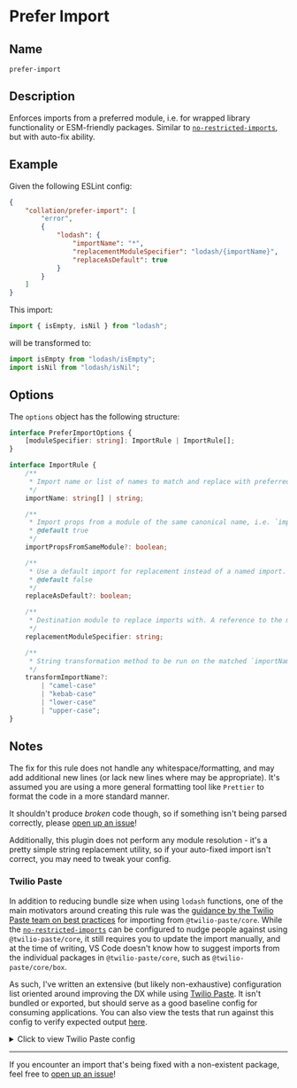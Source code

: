 # Prefer Import

## Name

`prefer-import`

## Description

Enforces imports from a preferred module, i.e. for wrapped library functionality or ESM-friendly packages. Similar to [`no-restricted-imports`](https://eslint.org/docs/latest/rules/no-restricted-imports), but with auto-fix ability.

## Example

Given the following ESLint config:

```json
{
    "collation/prefer-import": [
        "error",
        {
            "lodash": {
                "importName": "*",
                "replacementModuleSpecifier": "lodash/{importName}",
                "replaceAsDefault": true
            }
        }
    ]
}
```

This import:

```ts
import { isEmpty, isNil } from "lodash";
```

will be transformed to:

```ts
import isEmpty from "lodash/isEmpty";
import isNil from "lodash/isNil";
```

## Options

The `options` object has the following structure:

```ts
interface PreferImportOptions {
    [moduleSpecifier: string]: ImportRule | ImportRule[];
}

interface ImportRule {
    /**
     * Import name or list of names to match and replace with preferred module imports. Can also be a wildcard ('*') to match any import from the `moduleSpecifier`, or a glob pattern ('Modal*'), using `minimatch` for pattern matching.
     */
    importName: string[] | string;

    /**
     * Import props from a module of the same canonical name, i.e. `import { AlertProps } from '@twilio-paste/core/alert';` instead of from `'@twilio-paste/core/alert-props'`
     * @default true
     */
    importPropsFromSameModule?: boolean;

    /**
     * Use a default import for replacement instead of a named import.
     * @default false
     */
    replaceAsDefault?: boolean;

    /**
     * Destination module to replace imports with. A reference to the matched import name can be used with the variable `{importName}`, e.g. 'lodash/{importName}'
     */
    replacementModuleSpecifier: string;

    /**
     * String transformation method to be run on the matched `importName`. Only applicable if `replacementModuleSpecifier` has the replacement variable `{importName}`.
     */
    transformImportName?:
        | "camel-case"
        | "kebab-case"
        | "lower-case"
        | "upper-case";
}
```

## Notes

The fix for this rule does not handle any whitespace/formatting, and may add additional new lines (or lack new lines where may be appropriate). It's assumed you are using a more general formatting tool like `Prettier` to format the code in a more standard manner.

It shouldn't produce _broken_ code though, so if something isn't being parsed correctly, please [open up an issue](https://github.com/brandongregoryscott/eslint-plugin-collation/issues/new/choose)!

Additionally, this plugin does not perform any module resolution - it's a pretty simple string replacement utility, so if your auto-fixed import isn't correct, you may need to tweak your config.

### Twilio Paste

In addition to reducing bundle size when using `lodash` functions, one of the main motivators around creating this rule was the [guidance by the Twilio Paste team on best practices](https://paste.twilio.design/core) for importing from `@twilio-paste/core`. While the [`no-restricted-imports`](https://eslint.org/docs/latest/rules/no-restricted-imports) can be configured to nudge people against using `@twilio-paste/core`, it still requires you to update the import manually, and at the time of writing, VS Code doesn't know how to suggest imports from the individual packages in `@twilio-paste/core`, such as `@twilio-paste/core/box`.

As such, I've written an extensive (but likely non-exhaustive) configuration list oriented around improving the DX while using [Twilio Paste](https://paste.twilio.design/). It isn't bundled or exported, but should serve as a good baseline config for consuming applications. You can also view the tests that run against this config to verify expected output [here](https://github.com/brandongregoryscott/eslint-plugin-collation/blob/3f6721ebf16f688cfcf289d75936e9eff525ccec/src/rules/prefer-import.test.ts#L291-L1306).

<details>
<summary>Click to view Twilio Paste config</summary>

```json
{
    "@twilio-paste/core": [
        {
            "importName": ["AlertDialog*"],
            "replacementModuleSpecifier": "@twilio-paste/core/alert-dialog"
        },
        {
            "importName": ["Alert*"],
            "replacementModuleSpecifier": "@twilio-paste/core/alert"
        },
        {
            "importName": ["Anchor*", "isExternalUrl", "secureExternalLink"],
            "replacementModuleSpecifier": "@twilio-paste/core/anchor"
        },
        {
            "importName": [
                "BOX_PROPS_TO_BLOCK",
                "Box*",
                "StyledBox",
                "getCustomElementStyles",
                "safelySpreadBoxProps"
            ],
            "replacementModuleSpecifier": "@twilio-paste/core/box"
        },
        {
            "importName": ["Breadcrumb*"],
            "replacementModuleSpecifier": "@twilio-paste/core/breadcrumb"
        },
        {
            "importName": ["ButtonGroup*"],
            "replacementModuleSpecifier": "@twilio-paste/core/button-group"
        },
        {
            "importName": ["Button*", "DestructiveSecondaryButtonToggleStyles"],
            "replacementModuleSpecifier": "@twilio-paste/core/button"
        },
        {
            "importName": ["Callout*"],
            "replacementModuleSpecifier": "@twilio-paste/core/callout"
        },
        {
            "importName": ["ChatComposer*"],
            "replacementModuleSpecifier": "@twilio-paste/core/chat-composer"
        },
        {
            "importName": ["*Chat*", "ComposerAttachmentCard"],
            "replacementModuleSpecifier": "@twilio-paste/core/chat-log"
        },
        {
            "importName": ["Checkbox*"],
            "replacementModuleSpecifier": "@twilio-paste/core/checkbox"
        },
        {
            "importName": ["CodeBlock*"],
            "replacementModuleSpecifier": "@twilio-paste/core/code-block"
        },
        {
            "importName": ["*ComboboxPrimitive*", "useMultiSelectPrimitive"],
            "replacementModuleSpecifier": "@twilio-paste/core/combobox-primitive"
        },
        {
            "importName": ["*Combobox*"],
            "replacementModuleSpecifier": "@twilio-paste/core/combobox"
        },
        {
            "importName": ["DataGrid*"],
            "replacementModuleSpecifier": "@twilio-paste/core/data-grid"
        },
        {
            "importName": ["DatePicker*", "formatReturnDate"],
            "replacementModuleSpecifier": "@twilio-paste/core/date-picker"
        },
        {
            "importName": ["*DescriptionList*"],
            "replacementModuleSpecifier": "@twilio-paste/core/description-list"
        },
        {
            "importName": [
                "DisclosurePrimitive*",
                "useDisclosurePrimitiveState"
            ],
            "replacementModuleSpecifier": "@twilio-paste/core/disclosure-primitive"
        },
        {
            "importName": [
                "Disclosure*",
                "AnimatedDisclosureContent",
                "useDisclosureState"
            ],
            "replacementModuleSpecifier": "@twilio-paste/core/disclosure"
        },
        {
            "importName": ["DisplayPill*"],
            "replacementModuleSpecifier": "@twilio-paste/core/display-pill-group"
        },
        {
            "importName": ["FilePicker*"],
            "replacementModuleSpecifier": "@twilio-paste/core/file-picker"
        },
        {
            "importName": ["FileUploader*"],
            "replacementModuleSpecifier": "@twilio-paste/core/file-uploader"
        },
        {
            "importName": ["*FormPill*"],
            "replacementModuleSpecifier": "@twilio-paste/core/form-pill-group"
        },
        {
            "importName": ["Form*"],
            "replacementModuleSpecifier": "@twilio-paste/core/form"
        },
        {
            "importName": ["Grid*", "Column*"],
            "replacementModuleSpecifier": "@twilio-paste/core/grid"
        },
        {
            "importName": ["Heading*"],
            "replacementModuleSpecifier": "@twilio-paste/core/heading"
        },
        {
            "importName": ["HelpText*"],
            "replacementModuleSpecifier": "@twilio-paste/core/help-text"
        },
        {
            "importName": ["InPageNavigation*"],
            "replacementModuleSpecifier": "@twilio-paste/core/in-page-navigation"
        },
        {
            "importName": [
                "InputBox*",
                "InputChevronWrapper",
                "Prefix*",
                "Suffix*",
                "getInputChevronIconColor"
            ],
            "replacementModuleSpecifier": "@twilio-paste/core/input-box"
        },
        {
            "importName": ["Input*"],
            "replacementModuleSpecifier": "@twilio-paste/core/input"
        },
        {
            "importName": ["Label*", "RequiredDot*"],
            "replacementModuleSpecifier": "@twilio-paste/core/label"
        },
        {
            "importName": ["*ListboxPrimitive*"],
            "replacementModuleSpecifier": "@twilio-paste/core/listbox-primitive"
        },
        {
            "importName": ["List*", "OrderedList", "UnorderedList"],
            "replacementModuleSpecifier": "@twilio-paste/core/list"
        },
        {
            "importName": ["Media*"],
            "replacementModuleSpecifier": "@twilio-paste/core/media-object"
        },
        {
            "importName": ["*MenuPrimitive*"],
            "replacementModuleSpecifier": "@twilio-paste/core/menu-primitive"
        },
        {
            "importName": ["*Menu*"],
            "replacementModuleSpecifier": "@twilio-paste/core/menu"
        },
        {
            "importName": ["*MinimizableDialog*"],
            "replacementModuleSpecifier": "@twilio-paste/core/minimizable-dialog"
        },
        {
            "importName": ["*NonModalDialog*Primitive*"],
            "replacementModuleSpecifier": "@twilio-paste/core/non-modal-dialog-primitive"
        },
        {
            "importName": ["SideModal*", "useSideModalState"],
            "replacementModuleSpecifier": "@twilio-paste/core/side-modal"
        },
        {
            "importName": ["*Modal*", "modal*Styles"],
            "replacementModuleSpecifier": "@twilio-paste/core/modal"
        },
        {
            "importName": ["Pagination*"],
            "replacementModuleSpecifier": "@twilio-paste/core/pagination"
        },
        {
            "importName": ["Popover*", "usePopoverState"],
            "replacementModuleSpecifier": "@twilio-paste/core/popover"
        },
        {
            "importName": ["RadioButton*"],
            "replacementModuleSpecifier": "@twilio-paste/core/radio-button-group"
        },
        {
            "importName": ["Radio*"],
            "replacementModuleSpecifier": "@twilio-paste/core/radio-group"
        },
        {
            "importName": ["Select*", "Option*"],
            "replacementModuleSpecifier": "@twilio-paste/core/select"
        },
        {
            "importName": ["Sidebar*"],
            "replacementModuleSpecifier": "@twilio-paste/core/sidebar"
        },
        {
            "importName": [
                "Stack*",
                "getStackChildMargins",
                "getStackDisplay",
                "getStackStyles"
            ],
            "replacementModuleSpecifier": "@twilio-paste/core/stack"
        },
        {
            "importName": ["Switch*"],
            "replacementModuleSpecifier": "@twilio-paste/core/switch"
        },
        {
            "importName": [
                "Table*",
                "TBody*",
                "TFoot*",
                "THead*",
                "Td*",
                "Th*",
                "Tr",
                "TrProp*"
            ],
            "replacementModuleSpecifier": "@twilio-paste/core/table"
        },
        {
            "importName": ["Tab*", "useTabState"],
            "replacementModuleSpecifier": "@twilio-paste/core/tabs"
        },
        {
            "importName": [
                "Text*",
                "StyledText",
                "TEXT_PROPS_TO_BLOCK",
                "safelySpreadTextProps"
            ],
            "replacementModuleSpecifier": "@twilio-paste/core/text"
        },
        {
            "importName": ["TimePicker*", "formatReturnTime"],
            "replacementModuleSpecifier": "@twilio-paste/core/time-picker"
        },
        {
            "importName": ["Toast*", "AnimatedToast", "useToaster"],
            "replacementModuleSpecifier": "@twilio-paste/core/toast"
        },
        {
            "importName": ["TooltipPrimitive*", "useTooltipPrimitiveState"],
            "replacementModuleSpecifier": "@twilio-paste/core/tooltip-primitive"
        },
        {
            "importName": ["Tooltip*", "useTooltipState"],
            "replacementModuleSpecifier": "@twilio-paste/core/tooltip"
        },
        {
            "importName": "*",
            "replacementModuleSpecifier": "@twilio-paste/core/{importName}",
            "transformImportName": "kebab-case"
        }
    ]
}
```

</details>

---

If you encounter an import that's being fixed with a non-existent package, feel free to [open up an issue](https://github.com/brandongregoryscott/eslint-plugin-collation/issues/new/choose)!
